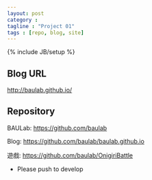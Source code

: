 ```yaml
---
layout: post
category :
tagline : "Project 01"
tags : [repo, blog, site]
---
```

{% include JB/setup %}

## Blog URL

http://baulab.github.io/

## Repository

BAULab: https://github.com/baulab

Blog: https://github.com/baulab/baulab.github.io

遊戲: https://github.com/baulab/OnigiriBattle

* Please push to develop
